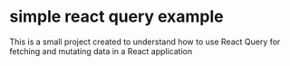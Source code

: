 # simple react query example
This is a small project created to understand how to use React Query for fetching and mutating data in a React application
